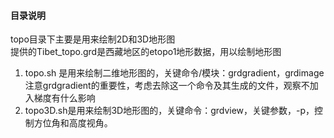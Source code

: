 
#### 目录说明
topo目录下主要是用来绘制2D和3D地形图  
提供的Tibet\_topo.grd是西藏地区的etopo1地形数据，用以绘制地形图  
1. topo.sh 是用来绘制二维地形图的，关键命令/模块：grdgradient，grdimage  
注意grdgradient的重要性，考虑去除这一个命令及其生成的文件，观察不加入梯度有什么影响  
2. topo3D.sh是用来绘制3D地形图的，关键命令：grdview，关键参数，-p，控制方位角和高度视角。
